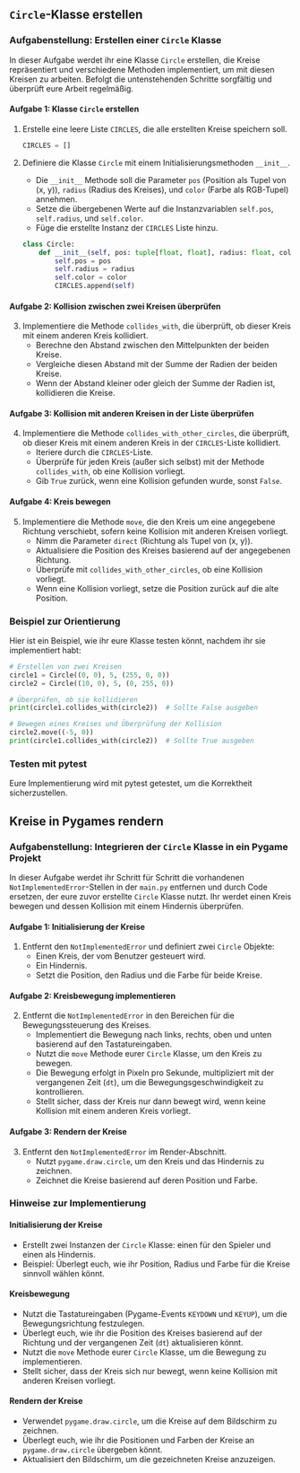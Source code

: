 ## `Circle`-Klasse erstellen
### Aufgabenstellung: Erstellen einer `Circle` Klasse

In dieser Aufgabe werdet ihr eine Klasse `Circle` erstellen, die Kreise repräsentiert und verschiedene Methoden implementiert, um mit diesen Kreisen zu arbeiten. Befolgt die untenstehenden Schritte sorgfältig und überprüft eure Arbeit regelmäßig.

#### Aufgabe 1: Klasse `Circle` erstellen

1. Erstelle eine leere Liste `CIRCLES`, die alle erstellten Kreise speichern soll.
    ```python
    CIRCLES = []
    ```

2. Definiere die Klasse `Circle` mit einem Initialisierungsmethoden `__init__`.
    - Die `__init__` Methode soll die Parameter `pos` (Position als Tupel von (x, y)), `radius` (Radius des Kreises), und `color` (Farbe als RGB-Tupel) annehmen.
    - Setze die übergebenen Werte auf die Instanzvariablen `self.pos`, `self.radius`, und `self.color`.
    - Füge die erstellte Instanz der `CIRCLES` Liste hinzu.
    ```python
    class Circle:
        def __init__(self, pos: tuple[float, float], radius: float, color: tuple[int, int, int]):
            self.pos = pos
            self.radius = radius
            self.color = color
            CIRCLES.append(self)
    ```

#### Aufgabe 2: Kollision zwischen zwei Kreisen überprüfen

3. Implementiere die Methode `collides_with`, die überprüft, ob dieser Kreis mit einem anderen Kreis kollidiert.
    - Berechne den Abstand zwischen den Mittelpunkten der beiden Kreise.
    - Vergleiche diesen Abstand mit der Summe der Radien der beiden Kreise.
    - Wenn der Abstand kleiner oder gleich der Summe der Radien ist, kollidieren die Kreise.

#### Aufgabe 3: Kollision mit anderen Kreisen in der Liste überprüfen

4. Implementiere die Methode `collides_with_other_circles`, die überprüft, ob dieser Kreis mit einem anderen Kreis in der `CIRCLES`-Liste kollidiert.
    - Iteriere durch die `CIRCLES`-Liste.
    - Überprüfe für jeden Kreis (außer sich selbst) mit der Methode `collides_with`, ob eine Kollision vorliegt.
    - Gib `True` zurück, wenn eine Kollision gefunden wurde, sonst `False`.

#### Aufgabe 4: Kreis bewegen

5. Implementiere die Methode `move`, die den Kreis um eine angegebene Richtung verschiebt, sofern keine Kollision mit anderen Kreisen vorliegt.
    - Nimm die Parameter `direct` (Richtung als Tupel von (x, y)).
    - Aktualisiere die Position des Kreises basierend auf der angegebenen Richtung.
    - Überprüfe mit `collides_with_other_circles`, ob eine Kollision vorliegt.
    - Wenn eine Kollision vorliegt, setze die Position zurück auf die alte Position.


### Beispiel zur Orientierung

Hier ist ein Beispiel, wie ihr eure Klasse testen könnt, nachdem ihr sie implementiert habt:
```python
# Erstellen von zwei Kreisen
circle1 = Circle((0, 0), 5, (255, 0, 0))
circle2 = Circle((10, 0), 5, (0, 255, 0))

# Überprüfen, ob sie kollidieren
print(circle1.collides_with(circle2))  # Sollte False ausgeben

# Bewegen eines Kreises und Überprüfung der Kollision
circle2.move((-5, 0))
print(circle1.collides_with(circle2))  # Sollte True ausgeben
```

### Testen mit pytest

Eure Implementierung wird mit pytest getestet, um die Korrektheit sicherzustellen.

## Kreise in Pygames rendern
### Aufgabenstellung: Integrieren der `Circle` Klasse in ein Pygame Projekt

In dieser Aufgabe werdet ihr Schritt für Schritt die vorhandenen `NotImplementedError`-Stellen in der `main.py` entfernen und durch Code ersetzen, der eure zuvor erstellte `Circle` Klasse nutzt. Ihr werdet einen Kreis bewegen und dessen Kollision mit einem Hindernis überprüfen.

#### Aufgabe 1: Initialisierung der Kreise

1. Entfernt den `NotImplementedError` und definiert zwei `Circle` Objekte:
    - Einen Kreis, der vom Benutzer gesteuert wird.
    - Ein Hindernis.
    - Setzt die Position, den Radius und die Farbe für beide Kreise.

#### Aufgabe 2: Kreisbewegung implementieren

2. Entfernt die `NotImplementedError` in den Bereichen für die Bewegungssteuerung des Kreises.
    - Implementiert die Bewegung nach links, rechts, oben und unten basierend auf den Tastatureingaben.
    - Nutzt die `move` Methode eurer `Circle` Klasse, um den Kreis zu bewegen.
    - Die Bewegung erfolgt in Pixeln pro Sekunde, multipliziert mit der vergangenen Zeit (`dt`), um die Bewegungsgeschwindigkeit zu kontrollieren.
    - Stellt sicher, dass der Kreis nur dann bewegt wird, wenn keine Kollision mit einem anderen Kreis vorliegt.

#### Aufgabe 3: Rendern der Kreise

3. Entfernt den `NotImplementedError` im Render-Abschnitt.
    - Nutzt `pygame.draw.circle`, um den Kreis und das Hindernis zu zeichnen.
    - Zeichnet die Kreise basierend auf deren Position und Farbe.

### Hinweise zur Implementierung

#### Initialisierung der Kreise

- Erstellt zwei Instanzen der `Circle` Klasse: einen für den Spieler und einen als Hindernis.
- Beispiel: Überlegt euch, wie ihr Position, Radius und Farbe für die Kreise sinnvoll wählen könnt.

#### Kreisbewegung

- Nutzt die Tastatureingaben (Pygame-Events `KEYDOWN` und `KEYUP`), um die Bewegungsrichtung festzulegen.
- Überlegt euch, wie ihr die Position des Kreises basierend auf der Richtung und der vergangenen Zeit (`dt`) aktualisieren könnt.
- Nutzt die `move` Methode eurer `Circle` Klasse, um die Bewegung zu implementieren.
- Stellt sicher, dass der Kreis sich nur bewegt, wenn keine Kollision mit anderen Kreisen vorliegt.

#### Rendern der Kreise

- Verwendet `pygame.draw.circle`, um die Kreise auf dem Bildschirm zu zeichnen.
- Überlegt euch, wie ihr die Positionen und Farben der Kreise an `pygame.draw.circle` übergeben könnt.
- Aktualisiert den Bildschirm, um die gezeichneten Kreise anzuzeigen.
